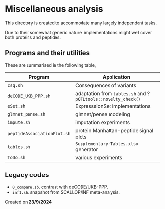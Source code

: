 # Miscellaneous analysis

This directory is created to accommodate many largely independent tasks.

Due to their somewhat generic nature, implementations might well cover both proteins and peptides.

## Programs and their utilities

These are summarised in the following table,

Program   | Application
----------|------------------------------------------------------------------------
`csq.sh` | Consequences of variants
`deCODE_UKB_PPP.sh` | adaptation from `tables.sh` and ?`pQTLtools::novelty_check()`
`eSet.sh` | ExpresssionSet implementations
`glmnet_pense.sh` | glmnet/pense modeling
`impute.sh` | imputation experiments
`peptideAssociationPlot.sh` | protein Manhattan-peptide signal plots
`tables.sh` | `Supplementary-Tables.xlsx` generator
`ToDo.sh` | various experiments

## Legacy codes

- `0_compare.sb`. contrast with deCODE/UKB-PPP.
- `inf1.sh`. snapshot from SCALLOP/INF meta-analysis.

Created on **23/9/2024**
